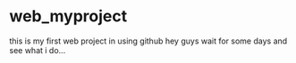 # web_myproject
this is my first web project in using github
hey guys wait for some days and see what i do...

